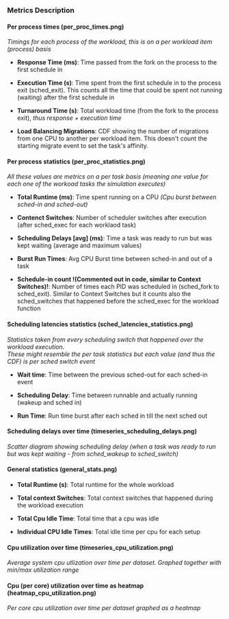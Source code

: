 ### Metrics Description

#### Per process times (per_proc_times.png)

*Timings for each process of the workload, this is on a per workload item (process) basis*

- **Response Time (ms)**:
Time passed from the fork on the process to the first schedule in

- **Execution Time (s)**:
Time spent from the first schedule in to the process exit (sched_exit). This counts all the time that could be spent not running (waiting) after the first schedule in

- **Turnaround Time (s)**:
Total workload time (from the fork to the process exit), *thus response + execution time*

- **Load Balancing Migrations**:
  CDF showing the number of migrations from one CPU to another per workload item. This doesn't count the starting migrate event to set the task's affinity.

#### Per process statistics (per_proc_statistics.png)

*All these values are metrics on a per task basis (meaning one value for each one of the workoad tasks the simulation executes)*

- **Total Runtime (ms)**:
  Time spent running on a CPU *(Cpu burst between sched-in and sched-out)*

- **Contenct Switches**:
  Number of scheduler switches after execution (after sched_exec for each worklaod task)

- **Scheduling Delays [avg] (ms)**:
  Time a task was ready to run but was kept waiting (average and maximum values)

- **Burst Run Times**:
  Avg CPU Burst time between sched-in and out of a task

- **Schedule-in count !(Commented out in code, similar to Context Switches)!**:
  Number of times each PID was scheduled in (sched_fork to sched_exit). Similar to Context Switches but it counts also the sched_switches that happened before the sched_exec for the workload function

#### Scheduling latencies statistics (sched_latencies_statistics.png)

*Statistics taken from every scheduling switch that happened over the workload execution.<br>
These might resemble the per task statistics but each value (and thus the CDF) is per sched switch event*

- **Wait time**:
	Time between the previous sched-out for each sched-in event

- **Scheduling Delay**:
	Time between runnable and actually running (wakeup and sched in)

- **Run Time**:
	Run time burst after each sched in till the next sched out

#### Scheduling delays over time (timeseries_scheduling_delays.png)

*Scatter diagram showing scheduling delay (when a task was ready to run but was kept waiting - from sched_wakeup to sched_switch)*

#### General statistics (general_stats.png)

- **Total Runtime (s)**:
Total runtime for the whole workload

- **Total context Switches**:
Total context switches that happened during the workload execution

- **Total Cpu Idle Time**:
Total time that a cpu was idle

- **Individual CPU Idle Times**:
Total idle time per cpu for each setup

#### Cpu utilization over time (timeseries_cpu_utilization.png)

*Average system cpu utlization over time per dataset. Graphed together with min/max utilization range*

#### Cpu (per core) utilization over time as heatmap (heatmap_cpu_utilization.png)

*Per core cpu utilization over time per dataset graphed as a heatmap*